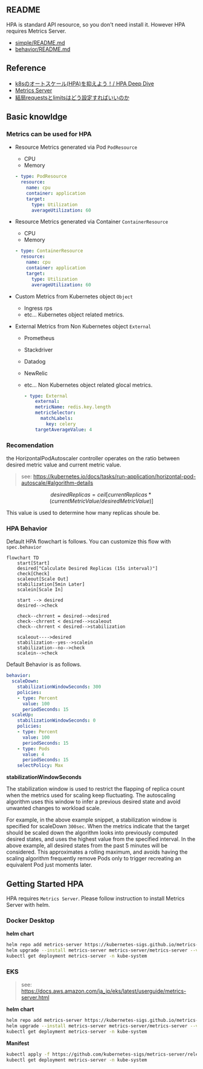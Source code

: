 ## README

HPA is standard API resource, so you don't need install it. However HPA requires Metrics Server.

* [simple/README.md](simple/README.md)
* [behavior/README.md](behavior/README.md)

## Reference

* [k8sのオートスケール(HPA)を抑えよう！/ HPA Deep Dive](https://speakerdeck.com/oracle4engineer/hpa-deep-dive)
* [Metrics Server](https://speakerdeck.com/bells17/metrics-server)
* [結局requestsとlimitsはどう設定すればいいのか](https://speakerdeck.com/nao_saino/jie-ju-requeststolimitshadoushe-ding-surebaiifalseka)

## Basic knowldge

### Metrics can be used for HPA

* Resource Metrics generated via Pod `PodResource`
  * CPU
  * Memory

  ```yaml
  - type: PodResource
    resource:
      name: cpu
      container: application
      target:
        type: Utilization
        averageUtilization: 60
    ```

* Resource Metrics generated via Container `ContainerResource`
  * CPU
  * Memory

  ```yaml
  - type: ContainerResource
    resource:
      name: cpu
      container: application
      target:
        type: Utilization
        averageUtilization: 60
    ```

* Custom Metrics from Kubernetes object `Object`
  * Ingress rps
  * etc... Kubernetes object related metrics.

* External Metrics from Non Kubernetes object `External`
  * Prometheus
  * Stackdriver
  * Datadog
  * NewRelic
  * etc... Non Kubernetes object related glocal metrics.

    ```yaml
    - type: External
        external:
        metricName: redis.key.length
        metricSelector:
          matchLabels:
            key: celery
        targetAverageValue: 4
    ```

### Recomendation

the HorizontalPodAutoscaler controller operates on the ratio between desired metric value and current metric value.

> see: https://kubernetes.io/docs/tasks/run-application/horizontal-pod-autoscale/#algorithm-details

```math
desiredReplicas = ceil[currentReplicas * ( currentMetricValue / desiredMetricValue )]
```

This value is used to determine how many replicas shoule be.

### HPA Behavior

Default HPA flowchart is follows. You can customize this flow with `spec.behavior`

```mermaid
flowchart TD
    start[Start]
    desired["Calculate Desired Replicas (15s interval)"]
    check[Check]
    scaleout[Scale Out]
    stabilization[5min Later]
    scalein[Scale In]

    start --> desired
    desired-->check

    check--chrrent = desired-->desired
    check--chrrent < desired-->scaleout
    check--chrrent < desired-->stabilization

    scaleout---->desired
    stabilization--yes-->scalein
    stabilization--no-->check
    scalein-->check
```

Default Behavior is as follows.

```yaml
behavior:
  scaleDown:
    stabilizationWindowSeconds: 300
    policies:
    - type: Percent
      value: 100
      periodSeconds: 15
  scaleUp:
    stabilizationWindowSeconds: 0
    policies:
    - type: Percent
      value: 100
      periodSeconds: 15
    - type: Pods
      value: 4
      periodSeconds: 15
    selectPolicy: Max
```

**stabilizationWindowSeconds**

The stabilization window is used to restrict the flapping of replica count when the metrics used for scaling keep fluctuating. The autoscaling algorithm uses this window to infer a previous desired state and avoid unwanted changes to workload scale.

For example, in the above example snippet, a stabilization window is specified for scaleDown `300sec`. When the metrics indicate that the target should be scaled down the algorithm looks into previously computed desired states, and uses the highest value from the specified interval. In the above example, all desired states from the past 5 minutes will be considered. This approximates a rolling maximum, and avoids having the scaling algorithm frequently remove Pods only to trigger recreating an equivalent Pod just moments later.

## Getting Started HPA

HPA requires `Metrics Server`. Please follow instruction to install Metrics Server with helm.

### Docker Desktop

 **helm chart**

 ```sh
 helm repo add metrics-server https://kubernetes-sigs.github.io/metrics-server/
 helm upgrade --install metrics-server metrics-server/metrics-server --version 3.10.0 -f ./hpa/values-metrics-server-dockerdesktop.yaml -n kube-system --wait
 kubectl get deployment metrics-server -n kube-system
 ```

### EKS

> see: https://docs.aws.amazon.com/ja_jp/eks/latest/userguide/metrics-server.html

 **helm chart**

 ```sh
 helm repo add metrics-server https://kubernetes-sigs.github.io/metrics-server/
 helm upgrade --install metrics-server metrics-server/metrics-server --version 3.10.0 -f ./hpa/values-metrics-server-eks.yaml -n kube-system --wait
 kubectl get deployment metrics-server -n kube-system
 ```

 **Manifest**

 ```sh
 kubectl apply -f https://github.com/kubernetes-sigs/metrics-server/releases/latest/download/components.yaml
 kubectl get deployment metrics-server -n kube-system
 ```
